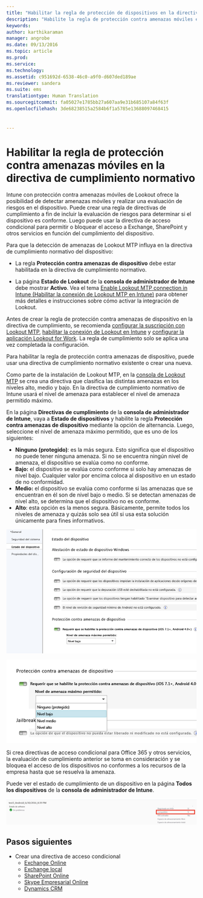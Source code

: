 ```yaml
---
title: "Habilitar la regla de protección de dispositivos en la directiva de cumplimiento normativo | Microsoft Intune"
description: "Habilite la regla de protección contra amenazas móviles en la directiva de cumplimiento normativo del dispositivo."
keywords: 
author: karthikaraman
manager: angrobe
ms.date: 09/13/2016
ms.topic: article
ms.prod: 
ms.service: 
ms.technology: 
ms.assetid: c951692d-6538-46c0-a9f0-d607ded189ae
ms.reviewer: sandera
ms.suite: ems
translationtype: Human Translation
ms.sourcegitcommit: fa05027e1785bb27a607aa9e31b685107a84f63f
ms.openlocfilehash: 3de68238515a2584b6f1a5785e13688097468415


---
```


# Habilitar la regla de protección contra amenazas móviles en la directiva de cumplimiento normativo
Intune con protección contra amenazas móviles de Lookout ofrece la posibilidad de detectar amenazas móviles y realizar una evaluación de riesgos en el dispositivo. Puede crear una regla de directivas de cumplimiento a fin de incluir la evaluación de riesgos para determinar si el dispositivo es conforme. Luego puede usar la directiva de acceso condicional para permitir o bloquear el acceso a Exchange, SharePoint y otros servicios en función del cumplimiento del dispositivo.

Para que la detección de amenazas de Lookout MTP influya en la directiva de cumplimiento normativo del dispositivo:

* La regla **Protección contra amenazas de dispositivo** debe estar habilitada en la directiva de cumplimiento normativo.

* La página **Estado de Lookout** de la **consola de administrador de Intune** debe mostrar **Activo**. Vea el tema [Enable Lookout MTP connection in Intune (Habilitar la conexión de Lookout MTP en Intune)](enable-lookout-mtp-connection-in-intune.md) para obtener más detalles e instrucciones sobre cómo activar la integración de Lookout.


Antes de crear la regla de protección contra amenazas de dispositivo en la directiva de cumplimiento, se recomienda [configurar la suscripción con Lookout MTP](set-up-your-subscription-with-lookout-mtp.md), [habilitar la conexión de Lookout en Intune](enable-lookout-mtp-connection-in-intune.md) y [configurar la aplicación Lookout for Work](configure-and-deploy-lookout-for-work-apps.md). La regla de cumplimiento solo se aplica una vez completada la configuración.

Para habilitar la regla de protección contra amenazas de dispositivo, puede usar una directiva de cumplimiento normativo existente o crear una nueva.

Como parte de la instalación de Lookout MTP, en la [consola de Lookout MTP](https://aad.lookout.com) se crea una directiva que clasifica las distintas amenazas en los niveles alto, medio y bajo. En la directiva de cumplimiento normativo de Intune usará el nivel de amenaza para establecer el nivel de amenaza permitido máximo.

En la página **Directivas de cumplimiento** de la **consola de administrador de Intune**, vaya a **Estado de dispositivos** y habilite la regla **Protección contra amenazas de dispositivo** mediante la opción de alternancia. Luego, seleccione el nivel de amenaza máximo permitido, que es uno de los siguientes:
* **Ninguno (protegido)**: es la más segura.  Esto significa que el dispositivo no puede tener ninguna amenaza.  Si no se encuentra ningún nivel de amenaza, el dispositivo se evalúa como no conforme.  
* **Bajo:** el dispositivo se evalúa como conforme si solo hay amenazas de nivel bajo. Cualquier valor por encima coloca al dispositivo en un estado de no conformidad.
* **Medio:** el dispositivo se evalúa como conforme si las amenazas que se encuentran en él son de nivel bajo o medio. Si se detectan amenazas de nivel alto, se determina que el dispositivo no es conforme.
* **Alto**: esta opción es la menos segura. Básicamente, permite todos los niveles de amenaza y quizás solo sea útil si usa esta solución únicamente para fines informativos.

![captura de pantalla que muestra el valor de la regla de protección contra amenazas de dispositivo ](../media/mtp/mtp-compliance-policy-rule.png)

![captura de pantalla que muestra la opción de nivel de amenaza del valor de la regla de protección contra amenazas de dispositivo](../media/mtp/mtp-compliance-policy-setting.png)

Si crea directivas de acceso condicional para Office 365 y otros servicios, la evaluación de cumplimiento anterior se toma en consideración y se bloquea el acceso de los dispositivos no conformes a los recursos de la empresa hasta que se resuelva la amenaza.

Puede ver el estado de cumplimiento de un dispositivo en la página **Todos los dispositivos** de la **consola de administrador de Intune**.

![captura de pantalla de la página de dispositivos de la consola de administración de Intune que muestra el estado de cumplimiento normativo de un dispositivo](../media/mtp/mtp-device-status-intune-console.png)

## Pasos siguientes
* Crear una directiva de acceso condicional
  * [Exchange Online](restrict-access-to-exchange-online-with-microsoft-intune.md)
  * [Exchange local](restrict-access-to-exchange-onpremises-with-microsoft-intune.md)
  * [SharePoint Online](restrict-access-to-sharepoint-online-with-microsoft-intune.md)
  * [Skype Empresarial Online](restrict-access-to-skype-for-business-online-with-microsoft-intune,md)
  * [Dynamics CRM](restrict-access-to-dynamics-crm-online-with-microsoft-intune.md)



<!--HONumber=Sep16_HO3-->


